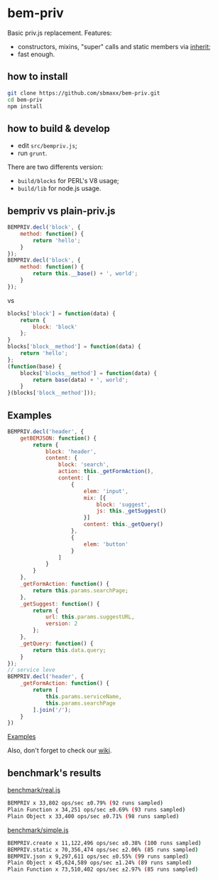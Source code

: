 bem-priv
========
Basic priv.js replacement. Features:
* constructors, mixins, "super" calls and static members via [inherit](https://github.com/dfilatov/inherit);
* fast enough.

## how to install

```bash
git clone https://github.com/sbmaxx/bem-priv.git
cd bem-priv
npm install
```

## how to build & develop
* edit `src/bempriv.js`;
* run `grunt`.

There are two differents version:
* `build/blocks` for PERL's V8 usage;
* `build/lib` for node.js usage.

## bempriv vs plain-priv.js

```js
BEMPRIV.decl('block', {
    method: function() {
        return 'hello';
    }
});
BEMPRIV.decl('block', {
    method: function() {
        return this.__base() + ', world';
    }
});
```

vs

```js
blocks['block'] = function(data) {
    return {
        block: 'block'
    };
}
blocks['block__method'] = function(data) {
    return 'hello';
};
(function(base) {
    blocks['blocks__method'] = function(data) {
        return base(data) + ', world';
    }
}(blocks['block__method']));
```

## Examples
```js
BEMPRIV.decl('header', {
    getBEMJSON: function() {
        return {
            block: 'header',
            content: {
                block: 'search',
                action: this._getFormAction(),
                content: [
                    {
                        elem: 'input',
                        mix: [{
                            block: 'suggest',
                            js: this._getSuggest()
                        }]
                        content: this._getQuery()
                    },
                    {
                        elem: 'button'
                    }
                ]
            }
        }
    },
    _getFormAction: function() {
        return this.params.searchPage;
    },
    _getSuggest: function() {
        return {
            url: this.params.suggestURL,
            version: 2
        };
    },
    _getQuery: function() {
        return this.data.query;
    }
});
// service leve
BEMPRIV.decl('header', {
    _getFormAction: function() {
        return [
            this.params.serviceName,
            this.params.searchPage
        ].join('/');
    }
})
```

[Examples](example.js)

Also, don't forget to check our [wiki](https://github.com/sbmaxx/bempriv/wiki).

## benchmark's results

[benchmark/real.js](benchmark/real.js)
```bash
BEMPRIV x 33,802 ops/sec ±0.79% (92 runs sampled)
Plain Function x 34,251 ops/sec ±0.69% (93 runs sampled)
Plain Object x 33,400 ops/sec ±0.71% (98 runs sampled)
```
[benchmark/simple.js](benchmark/simple.js)
```bash
BEMPRIV.create x 11,122,496 ops/sec ±0.38% (100 runs sampled)
BEMPRIV.static x 70,356,474 ops/sec ±2.06% (85 runs sampled)
BEMPRIV.json x 9,297,611 ops/sec ±0.55% (99 runs sampled)
Plain Object x 45,624,589 ops/sec ±1.24% (89 runs sampled)
Plain Function x 73,510,402 ops/sec ±2.97% (85 runs sampled)
```
